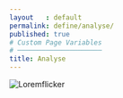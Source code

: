 ```yaml
---
layout   : default
permalink: define/analyse/
published: true
# Custom Page Variables
# ─────────────────────
title: Analyse
---
```

[Loremflicker]: https://loremflickr.com/320/240

![Loremflicker][]